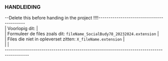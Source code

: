 ### HANDLEIDING

--Delete this before handing in the project !!!!------------------------------------------ <br>
| Voorlopig dit:                                                                         | <br>
| Formuleer de files zoals dit: `fileName_SocialBudy78_20232024.extension`               | <br>
| Files die niet in opleverset zitten: `X_fileName.extension`                            | <br>
|                                                                                        | <br>
------------------------------------------------------------------------------------------ <br>
